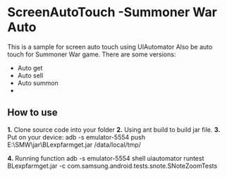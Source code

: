 # ScreenAutoTouch -Summoner War Auto
This is a sample for screen auto touch using UIAutomator
Also be auto touch for Summoner War game. There are some versions:
 - Auto get
 - Auto sell
 - Auto summon
 - 
 
## How to use
**1.** Clone source code into your folder
**2.** Using ant build to build jar file.
**3.** Put on your device:
adb -s emulator-5554 push E:\SMW\jar\BLexpfarmget.jar /data/local/tmp/

**4.** Running function
adb -s emulator-5554 shell uiautomator runtest BLexpfarmget.jar -c com.samsung.android.tests.snote.SNoteZoomTests 
